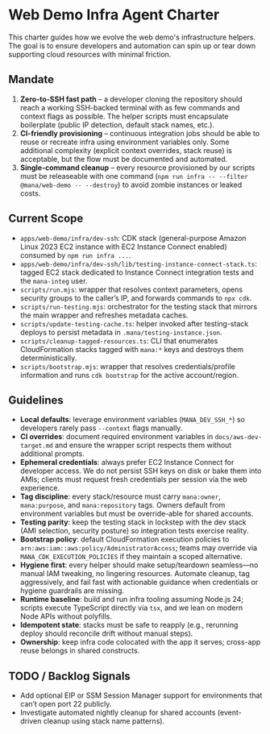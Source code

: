 # Web Demo Infra Agent Charter

This charter guides how we evolve the web demo's infrastructure helpers. The goal is to ensure developers and automation can spin up or tear down supporting cloud resources with minimal friction.

## Mandate
1. **Zero-to-SSH fast path** – a developer cloning the repository should reach a working SSH-backed terminal with as few commands and context flags as possible. The helper scripts must encapsulate boilerplate (public IP detection, default stack names, etc.).
2. **CI-friendly provisioning** – continuous integration jobs should be able to reuse or recreate infra using environment variables only. Some additional complexity (explicit context overrides, stack reuse) is acceptable, but the flow must be documented and automated.
3. **Single-command cleanup** – every resource provisioned by our scripts must be releaseable with one command (`npm run infra -- --filter @mana/web-demo -- --destroy`) to avoid zombie instances or leaked costs.

## Current Scope
- `apps/web-demo/infra/dev-ssh`: CDK stack (general-purpose Amazon Linux 2023 EC2 instance with EC2 Instance Connect enabled) consumed by `npm run infra ...`.
- `apps/web-demo/infra/dev-ssh/lib/testing-instance-connect-stack.ts`: tagged EC2 stack dedicated to Instance Connect integration tests and the `mana-integ` user.
- `scripts/run.mjs`: wrapper that resolves context parameters, opens security groups to the caller’s IP, and forwards commands to `npx cdk`.
- `scripts/run-testing.mjs`: orchestrator for the testing stack that mirrors the main wrapper and refreshes metadata caches.
- `scripts/update-testing-cache.ts`: helper invoked after testing-stack deploys to persist metadata in `.mana/testing-instance.json`.
- `scripts/cleanup-tagged-resources.ts`: CLI that enumerates CloudFormation stacks tagged with `mana:*` keys and destroys them deterministically.
- `scripts/bootstrap.mjs`: wrapper that resolves credentials/profile information and runs `cdk bootstrap` for the active account/region.

## Guidelines
- **Local defaults**: leverage environment variables (`MANA_DEV_SSH_*`) so developers rarely pass `--context` flags manually.
- **CI overrides**: document required environment variables in `docs/aws-dev-target.md` and ensure the wrapper script respects them without additional prompts.
- **Ephemeral credentials**: always prefer EC2 Instance Connect for developer access. We do not persist SSH keys on disk or bake them into AMIs; clients must request fresh credentials per session via the web experience.
- **Tag discipline**: every stack/resource must carry `mana:owner`, `mana:purpose`, and `mana:repository` tags. Owners default from environment variables but must be override-able for shared accounts.
- **Testing parity**: keep the testing stack in lockstep with the dev stack (AMI selection, security posture) so integration tests exercise reality.
- **Bootstrap policy**: default CloudFormation execution policies to `arn:aws:iam::aws:policy/AdministratorAccess`; teams may override via `MANA_CDK_EXECUTION_POLICIES` if they maintain a scoped alternative.
- **Hygiene first**: every helper should make setup/teardown seamless—no manual IAM tweaking, no lingering resources. Automate cleanup, tag aggressively, and fail fast with actionable guidance when credentials or hygiene guardrails are missing.
- **Runtime baseline**: build and run infra tooling assuming Node.js 24; scripts execute TypeScript directly via `tsx`, and we lean on modern Node APIs without polyfills.
- **Idempotent state**: stacks must be safe to reapply (e.g., rerunning deploy should reconcile drift without manual steps).
- **Ownership**: keep infra code colocated with the app it serves; cross-app reuse belongs in shared constructs.

## TODO / Backlog Signals
- Add optional EIP or SSM Session Manager support for environments that can’t open port 22 publicly.
- Investigate automated nightly cleanup for shared accounts (event-driven cleanup using stack name patterns).
